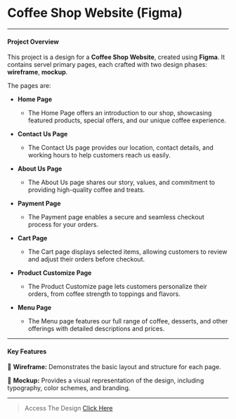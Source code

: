 #  Coffee Shop Website (Figma)
------------- 
#### Project Overview
This project is a design for a **Coffee Shop Website**, created using **Figma**. It contains servel primary pages, each crafted with two design phases: **wireframe**, **mockup**.

The pages are:

- **Home Page**  
  - The Home Page offers an introduction to our shop, showcasing featured products, special offers, and our unique coffee experience.  

- **Contact Us Page**  
  - The Contact Us page provides our location, contact details, and working hours to help customers reach us easily.  

- **About Us Page**  
  - The About Us page shares our story, values, and commitment to providing high-quality coffee and treats.  

- **Payment Page**  
  - The Payment page enables a secure and seamless checkout process for your orders.  

- **Cart Page**  
  - The Cart page displays selected items, allowing customers to review and adjust their orders before checkout.  

- **Product Customize Page**  
  - The Product Customize page lets customers personalize their orders, from coffee strength to toppings and flavors.  

- **Menu Page**  
  - The Menu page features our full range of coffee, desserts, and other offerings with detailed descriptions and prices.
-------------
#### Key Features

📄 **Wireframe:** Demonstrates the basic layout and structure for each page.

🎨 **Mockup:** Provides a visual representation of the design, including typography, color schemes, and branding.

-------------
>Access The Design
[Click Here](https://www.figma.com/design/rCv92ijIwIz8plDU9m6zcM/Coffee-Shop?m=auto&t=gY0VFzKbWltYWkCV-6)
